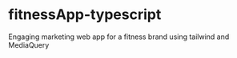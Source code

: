 # fitnessApp-typescript
Engaging marketing web app for a fitness brand using tailwind and MediaQuery
